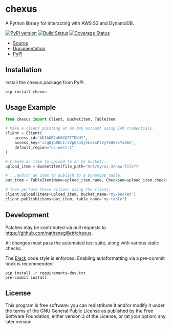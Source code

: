 chexus
======

A Python library for interacting with AWS S3 and DynamoDB.

[![PyPI version](https://badge.fury.io/py/chexus.svg)](https://badge.fury.io/py/chexus)
[![Build Status](https://travis-ci.org/nathanegillett/chexus.svg?branch=master)](https://travis-ci.org/nathanegillett/chexus)
[![Coverage Status](https://coveralls.io/repos/github/nathanegillett/chexus/badge.svg?branch=master)](https://coveralls.io/github/nathanegillett/chexus?branch=master)

- [Source](https://github.com/nathanegillett/chexus)
- [Documentation](https://nathanegillett.github.io/chexus)
- [PyPI](https://pypi.org/project/chexus)

Installation
------------

Install the chexus package from PyPI.

```
pip install chexus
```


Usage Example
-------------

```python
from chexus import Client, BucketItem, TableItem

# Make a client pointing at an AWS account using IAM credentials.
client = Client(
    access_id="AKIAUB24K6XOZITDKHY",
    access_key="iJg8jG0DLIrzVpQs4Sj5LerxPtVyY4QG7sYv8bk",
    default_region="us-west-1"
)

# Create an item to upload to an S3 bucket...
upload_item = BucketItem(file_path="mnt/my/os-3/new-file")

# ...and/or an item to publish to a DynamoDB table.
put_item = TableItem(Name=upload_item.name, Checksum=upload_item.checksum)

# Then perform these actions using the client.
client.upload(items=upload_item, bucket_name="my-bucket")
client.publish(items=put_item, table_name="my-table")
```

Development
-----------

Patches may be contributed via pull requests to
https://github.com/nathanegillett/chexus.

All changes must pass the automated test suite, along with various static
checks.

The [Black](https://black.readthedocs.io/) code style is enforced.
Enabling autoformatting via a pre-commit hook is recommended:

```
pip install -r requirements-dev.txt
pre-commit install
```

License
-------

This program is free software: you can redistribute it and/or modify
it under the terms of the GNU General Public License as published by
the Free Software Foundation, either version 3 of the License, or
(at your option) any later version.